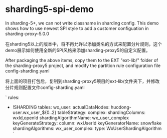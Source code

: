 # sharding5-spi-demo
In sharding-5+, we can not write classname in sharding config. This demo shows how to use newest SPI style to add a customer configuation in sharding-proxy-5.0.0

在sharding5以上的版本中，将不再允许以添加类名的方式来配置分片规则，这个demo展示如何使用全新的SPI风格来添加sharding-proxy5的自定义配置。

After packaging the above items, copy them to the EXT "ext-lib/" folder of the sharding-proxy5 project, and modify the partition rule configuration file config-sharding.yaml

将上面的项目打包后，复制到sharding-proxy5项目的ext-lib/文件夹下，并修改分片规则配置文件config-sharding.yaml

`
rules:
- !SHARDING
  tables:
    wx_user:
      actualDataNodes: huodong-user.wx_user_${0..2}
      tableStrategy:
        complex:
          shardingColumns: wxId,openId
          shardingAlgorithmName: wx_user_complex
      keyGenerateStrategy:
        column: wxUserId
        keyGeneratorName: snowflake
  shardingAlgorithms:
    wx_user_complex:
      type: WxUserShardingAlgorithm
`